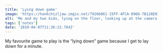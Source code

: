 ```yaml
---
title: 'Lying down game'
image: 'https://hankchizljaw.imgix.net/79266861-15FF-4FCA-896D-7B12AE032601.jpeg?auto=format&q=60'
alt: 'Me and my two kids, lying on the floor, looking up at the camera.'
tags: ['notes'] 
date: '2019-04-07T11:36:22.784Z'
---
```

‪My favourite game to play is the “lying down” game because I get to lay down for a minute. ‬